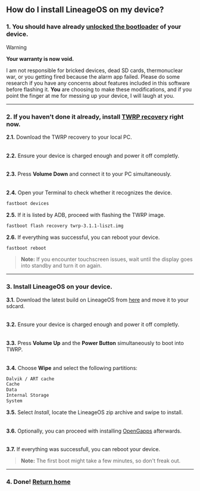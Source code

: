 ## How do I install LineageOS on my device?

### 1. You should have already [unlocked the bootloader](https://xdaforums.com/t/guide-unlock-bootlader-twrp-and-root-your-huawei-mediapad-m2-8-10.3322340/) of your device.
> [!WARNING]
> **Your warranty is now void.** <p></p>
> I am not responsible for bricked devices, dead SD cards, thermonuclear war, or you getting fired because the alarm app failed. Please do some research if you have any concerns about features included in this software before flashing it. **You** are choosing to make these modifications, and if you point the finger at me for messing up your device, I will laugh at you.
---

### 2. If you haven't done it already, install [TWRP recovery](https://github.com/liszt-dev/research/blob/master/twrp-3.1.1-liszt.img) right now.
**2.1.** Download the TWRP recovery to your local PC.
######
**2.2.** Ensure your device is charged enough and power it off completly.
######
**2.3.** Press **Volume Down** and connect it to your PC simultaneously.
######
**2.4.** Open your Terminal to check whether it recognizes the device.
```bash
fastboot devices
```

**2.5.** If it is listed by ADB, proceed with flashing the TWRP image.
```bash
fastboot flash recovery twrp-3.1.1-liszt.img
```

**2.6.** If everything was successful, you can reboot your device.
```bash
fastboot reboot
```
> **Note:** If you encounter touchscreen issues, wait until the display goes into standby and turn it on again.
---

### 3. Install LineageOS on your device.
**3.1.** Download the latest build on LineageOS from [here](https://github.com/liszt-dev/releases/releases) and move it to your sdcard.
######
**3.2.** Ensure your device is charged enough and power it off completly.
######
**3.3.** Press **Volume Up** and the **Power Button** simultaneously to boot into TWRP.
######
**3.4.** Choose **Wipe** and select the following partitions:
```bash
Dalvik / ART cache
Cache
Data
Internal Storage
System
```

**3.5.** Select _Install_, locate the LineageOS zip archive and swipe to install.
######
**3.6.** Optionally, you can proceed with installing [OpenGapps](https://opengapps.org/) afterwards.
######
**3.7.** If everything was successfull, you can reboot your device.
> **Note:** The first boot might take a few minutes, so don't freak out.
---

### 4. Done! [Return home](https://github.com/liszt-dev/wiki/blob/master/README.md)
